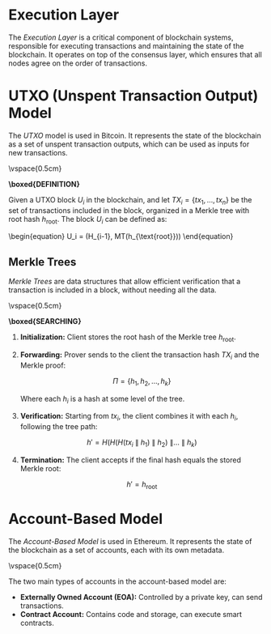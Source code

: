 # Execution Layer

The _Execution Layer_ is a critical component of blockchain systems, responsible for executing transactions and maintaining the state of the blockchain. It operates on top of the consensus layer, which ensures that all nodes agree on the order of transactions.

# UTXO (Unspent Transaction Output) Model

The _UTXO_ model is used in Bitcoin. It represents the state of the blockchain as a set of unspent transaction outputs, which can be used as inputs for new transactions.

\vspace{0.5cm}

**\boxed{DEFINITION}**

Given a UTXO block $U_i$ in the blockchain, and let $TX_i = \{tx_1, \ldots, tx_n\}$ be the set of transactions included in the block, organized in a Merkle tree with root hash $h_{\text{root}}$. The block $U_i$ can be defined as:

\begin{equation}
    U_i = (H_{i-1}, MT(h_{\text{root}}))
\end{equation}

## Merkle Trees

_Merkle Trees_ are data structures that allow efficient verification that a transaction is included in a block, without needing all the data.

\vspace{0.5cm}

**\boxed{SEARCHING}**

1. **Initialization:** Client stores the root hash of the Merkle tree $h_{\text{root}}$.
2. **Forwarding:** Prover sends to the client the transaction hash $TX_i$ and the Merkle proof:

    $$\Pi = \{h_1, h_2, ..., h_k\}$$

    Where each $h_i$ is a hash at some level of the tree.
3. **Verification:** Starting from $tx_i$, the client combines it with each $h_i$, following the tree path:

    $$h' = H(H(H(tx_i\ \|\ h_1)\ \|\ h_2)\ \| \ldots\ \|\ h_k)$$
4. **Termination:** The client accepts if the final hash equals the stored Merkle root:
    
    $$h' = h_{\text{root}}$$

# Account-Based Model

The _Account-Based Model_ is used in Ethereum. It represents the state of the blockchain as a set of accounts, each with its own metadata.

\vspace{0.5cm}

The two main types of accounts in the account-based model are:

- **Externally Owned Account (EOA):** Controlled by a private key, can send transactions.
- **Contract Account:** Contains code and storage, can execute smart contracts.
